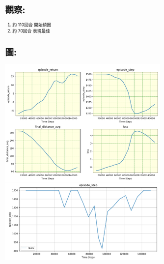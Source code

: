 # 觀察:
1. 約 110回合 開始繞圈
2. 約 70回合 表現最佳

# 圖:
![image](https://github.com/Yuu-Hsuan/CMO/blob/main/5vs5_new/0709_1035/graph/1.png)
![image](https://github.com/Yuu-Hsuan/CMO/blob/main/5vs5_new/0709_1035/graph/2.png)
